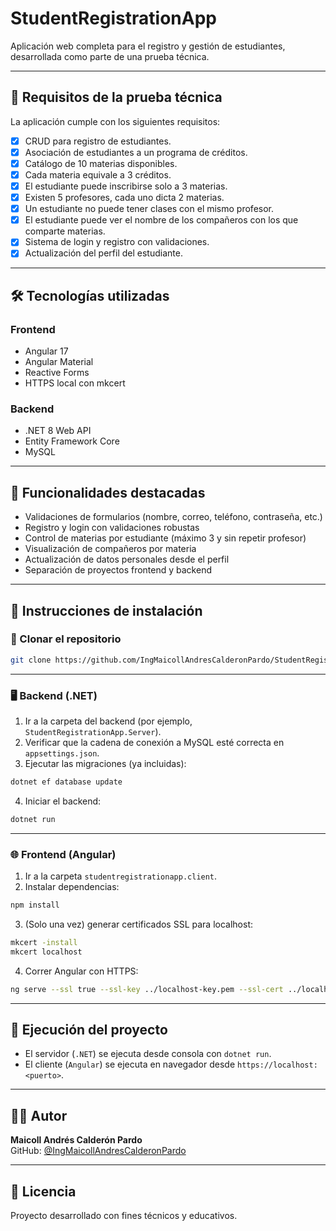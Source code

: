 
# StudentRegistrationApp

Aplicación web completa para el registro y gestión de estudiantes, desarrollada como parte de una prueba técnica.

---

## 🧾 Requisitos de la prueba técnica

La aplicación cumple con los siguientes requisitos:

- [x] CRUD para registro de estudiantes.
- [x] Asociación de estudiantes a un programa de créditos.
- [x] Catálogo de 10 materias disponibles.
- [x] Cada materia equivale a 3 créditos.
- [x] El estudiante puede inscribirse solo a 3 materias.
- [x] Existen 5 profesores, cada uno dicta 2 materias.
- [x] Un estudiante no puede tener clases con el mismo profesor.
- [x] El estudiante puede ver el nombre de los compañeros con los que comparte materias.
- [x] Sistema de login y registro con validaciones.
- [x] Actualización del perfil del estudiante.

---

## 🛠️ Tecnologías utilizadas

### Frontend
- Angular 17
- Angular Material
- Reactive Forms
- HTTPS local con mkcert

### Backend
- .NET 8 Web API
- Entity Framework Core
- MySQL

---

## 🧪 Funcionalidades destacadas

- Validaciones de formularios (nombre, correo, teléfono, contraseña, etc.)
- Registro y login con validaciones robustas
- Control de materias por estudiante (máximo 3 y sin repetir profesor)
- Visualización de compañeros por materia
- Actualización de datos personales desde el perfil
- Separación de proyectos frontend y backend

---

## 🚀 Instrucciones de instalación

### 🔁 Clonar el repositorio

```bash
git clone https://github.com/IngMaicollAndresCalderonPardo/StudentRegistrationApp.git
```

---

### 🖥️ Backend (.NET)

1. Ir a la carpeta del backend (por ejemplo, `StudentRegistrationApp.Server`).
2. Verificar que la cadena de conexión a MySQL esté correcta en `appsettings.json`.
3. Ejecutar las migraciones (ya incluidas):

```bash
dotnet ef database update
```

4. Iniciar el backend:

```bash
dotnet run
```

---

### 🌐 Frontend (Angular)

1. Ir a la carpeta `studentregistrationapp.client`.
2. Instalar dependencias:

```bash
npm install
```

3. (Solo una vez) generar certificados SSL para localhost:

```bash
mkcert -install
mkcert localhost
```

4. Correr Angular con HTTPS:

```bash
ng serve --ssl true --ssl-key ../localhost-key.pem --ssl-cert ../localhost.pem
```

---

## 🧪 Ejecución del proyecto

- El servidor (`.NET`) se ejecuta desde consola con `dotnet run`.
- El cliente (`Angular`) se ejecuta en navegador desde `https://localhost:<puerto>`.

---

## 🧑‍💻 Autor

**Maicoll Andrés Calderón Pardo**  
GitHub: [@IngMaicollAndresCalderonPardo](https://github.com/IngMaicollAndresCalderonPardo)

---

## 📝 Licencia

Proyecto desarrollado con fines técnicos y educativos.
